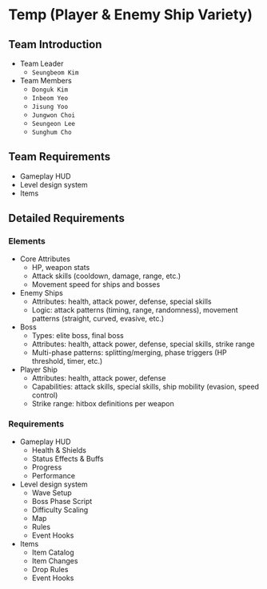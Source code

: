 # Temp (Player & Enemy Ship Variety)
## Team Introduction
- Team Leader
    - `Seungbeom Kim`
- Team Members
    - `Donguk Kim`
    - `Inbeom Yeo`
    - `Jisung Yoo`
    - `Jungwon Choi`
    - `Seungeon Lee`
    - `Sunghum Cho`
## Team Requirements
- Gameplay HUD
- Level design system
- Items
## Detailed Requirements
### Elements
- Core Attributes
    - HP, weapon stats
    - Attack skills (cooldown, damage, range, etc.)
    - Movement speed for ships and bosses
- Enemy Ships
    - Attributes: health, attack power, defense, special skills
    - Logic: attack patterns (timing, range, randomness), movement patterns (straight, curved, evasive, etc.)
- Boss
    - Types: elite boss, final boss
    - Attributes: health, attack power, defense, special skills, strike range
    - Multi-phase patterns: splitting/merging, phase triggers (HP threshold, timer, etc.)
- Player Ship
    - Attributes: health, attack power, defense
    - Capabilities: attack skills, special skills, ship mobility (evasion, speed control)
    - Strike range: hitbox definitions per weapon

### Requirements
- Gameplay HUD
    - Health & Shields
    - Status Effects & Buffs
    - Progress
    - Performance
- Level design system
    - Wave Setup
    - Boss Phase Script
    - Difficulty Scaling
    - Map
    - Rules
    - Event Hooks
- Items
    - Item Catalog
    - Item Changes
    - Drop Rules
    - Event Hooks

